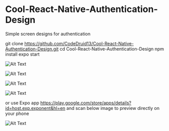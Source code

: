 # Cool-React-Native-Authentication-Design
Simple screen designs for authentication

  git clone https://github.com/CodeDruid13/Cool-React-Native-Authentication-Design.git
  cd Cool-React-Native-Authentication-Design
  npm install
  expo start

  ![Alt Text](img/1.jpg)
  
  ![Alt Text](img/2.jpg)
  
  ![Alt Text](img/2.jpg)
  
  ![Alt Text](img/3.jpg)
  
  or use Expo app https://play.google.com/store/apps/details?id=host.exp.exponent&hl=en
  and scan below image to preview directly on your phone
  
  ![Alt Text](img/scan.png)

